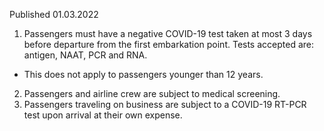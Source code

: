 Published 01.03.2022
1. Passengers must have a negative COVID-19 test taken at most 3 days before departure from the first embarkation point. Tests accepted are: antigen, NAAT, PCR and RNA.
- This does not apply to passengers younger than 12 years.
2. Passengers and airline crew are subject to medical screening.
3. Passengers traveling on business are subject to a COVID-19 RT-PCR test upon arrival at their own expense.